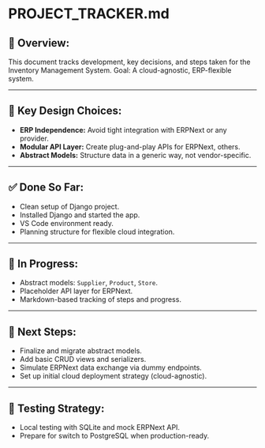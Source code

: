 # PROJECT_TRACKER.md

## 🧠 Overview:
This document tracks development, key decisions, and steps taken for the Inventory Management System. Goal: A cloud-agnostic, ERP-flexible system.

---

## 🧩 Key Design Choices:
- **ERP Independence:** Avoid tight integration with ERPNext or any provider.
- **Modular API Layer:** Create plug-and-play APIs for ERPNext, others.
- **Abstract Models:** Structure data in a generic way, not vendor-specific.

---

## ✅ Done So Far:
- Clean setup of Django project.
- Installed Django and started the app.
- VS Code environment ready.
- Planning structure for flexible cloud integration.

---

## 🔄 In Progress:
- Abstract models: `Supplier`, `Product`, `Store`.
- Placeholder API layer for ERPNext.
- Markdown-based tracking of steps and progress.

---

## 📌 Next Steps:
- Finalize and migrate abstract models.
- Add basic CRUD views and serializers.
- Simulate ERPNext data exchange via dummy endpoints.
- Set up initial cloud deployment strategy (cloud-agnostic).

---

## 🧪 Testing Strategy:
- Local testing with SQLite and mock ERPNext API.
- Prepare for switch to PostgreSQL when production-ready.

